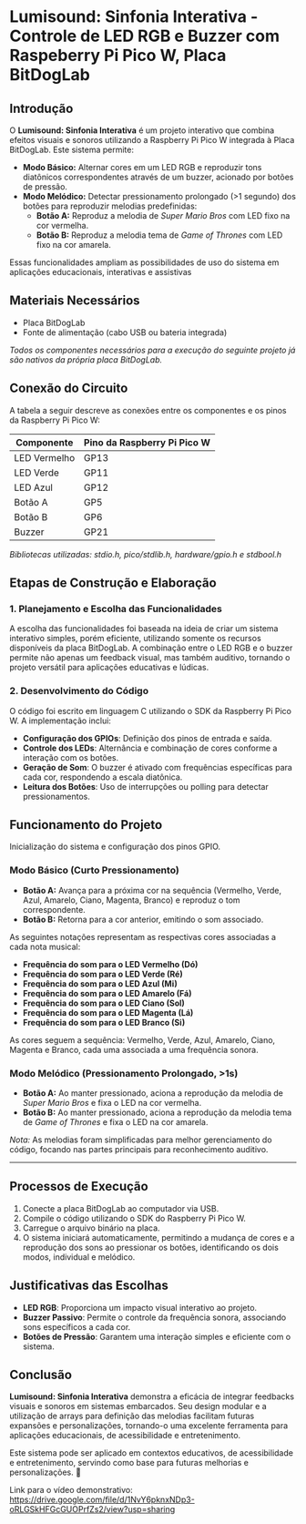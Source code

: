 # **Lumisound: Sinfonia Interativa - Controle de LED RGB e Buzzer com Raspeberry Pi Pico W, Placa BitDogLab**

## **Introdução**
O **Lumisound: Sinfonia Interativa** é um projeto interativo que combina efeitos visuais e sonoros utilizando a Raspberry Pi Pico W integrada à Placa BitDogLab. Este sistema permite:

- **Modo Básico:** Alternar cores em um LED RGB e reproduzir tons diatônicos correspondentes através de um buzzer, acionado por botões de pressão.
- **Modo Melódico:** Detectar pressionamento prolongado (>1 segundo) dos botões para reproduzir melodias predefinidas:
  - **Botão A:** Reproduz a melodia de *Super Mario Bros* com LED fixo na cor vermelha.
  - **Botão B:** Reproduz a melodia tema de *Game of Thrones* com LED fixo na cor amarela.

Essas funcionalidades ampliam as possibilidades de uso do sistema em aplicações educacionais, interativas e assistivas

## **Materiais Necessários**
- Placa BitDogLab
- Fonte de alimentação (cabo USB ou bateria integrada)

*Todos os componentes necessários para a execução do seguinte projeto já são nativos da própria placa BitDogLab.*

## **Conexão do Circuito**
A tabela a seguir descreve as conexões entre os componentes e os pinos da Raspberry Pi Pico W:

| Componente  | Pino da Raspberry Pi Pico W |
|------------|---------------------------|
| LED Vermelho | GP13 |
| LED Verde | GP11 |
| LED Azul | GP12 |
| Botão A | GP5 |
| Botão B | GP6 |
| Buzzer | GP21 |

*Bibliotecas utilizadas: stdio.h, pico/stdlib.h, hardware/gpio.h e stdbool.h*

## **Etapas de Construção e Elaboração**
### **1. Planejamento e Escolha das Funcionalidades**
A escolha das funcionalidades foi baseada na ideia de criar um sistema interativo simples, porém eficiente, utilizando somente os recursos disponíveis da placa BitDogLab. A combinação entre o LED RGB e o buzzer permite não apenas um feedback visual, mas também auditivo, tornando o projeto versátil para aplicações educativas e lúdicas.

### **2. Desenvolvimento do Código**
O código foi escrito em linguagem C utilizando o SDK da Raspberry Pi Pico W. A implementação inclui:
- **Configuração dos GPIOs**: Definição dos pinos de entrada e saída.
- **Controle dos LEDs**: Alternância e combinação de cores conforme a interação com os botões.
- **Geração de Som**: O buzzer é ativado com frequências específicas para cada cor, respondendo a escala diatônica.
- **Leitura dos Botões**: Uso de interrupções ou polling para detectar pressionamentos.

## **Funcionamento do Projeto**
Inicialização do sistema e configuração dos pinos GPIO.

### Modo Básico (Curto Pressionamento)
- **Botão A:** Avança para a próxima cor na sequência (Vermelho, Verde, Azul, Amarelo, Ciano, Magenta, Branco) e reproduz o tom correspondente.
- **Botão B:** Retorna para a cor anterior, emitindo o som associado.

As seguintes notações representam as respectivas cores associadas a cada nota musical:

- **Frequência do som para o LED Vermelho (Dó)**
- **Frequência do som para o LED Verde (Ré)**
- **Frequência do som para o LED Azul (Mi)**
- **Frequência do som para o LED Amarelo (Fá)**
- **Frequência do som para o LED Ciano (Sol)**
- **Frequência do som para o LED Magenta (Lá)**
- **Frequência do som para o LED Branco (Si)**

As cores seguem a sequência: Vermelho, Verde, Azul, Amarelo, Ciano, Magenta e Branco, cada uma associada a uma frequência sonora.

### Modo Melódico (Pressionamento Prolongado, >1s)
- **Botão A:** Ao manter pressionado, aciona a reprodução da melodia de *Super Mario Bros* e fixa o LED na cor vermelha.
- **Botão B:** Ao manter pressionado, aciona a reprodução da melodia tema de *Game of Thrones* e fixa o LED na cor amarela.

*Nota:* As melodias foram simplificadas para melhor gerenciamento do código, focando nas partes principais para reconhecimento auditivo.

---

## **Processos de Execução**
1. Conecte a placa BitDogLab ao computador via USB.
2. Compile o código utilizando o SDK do Raspberry Pi Pico W.
3. Carregue o arquivo binário na placa.
4. O sistema iniciará automaticamente, permitindo a mudança de cores e a reprodução dos sons ao pressionar os botões, identificando os dois modos, individual e melódico.

## **Justificativas das Escolhas**
- **LED RGB**: Proporciona um impacto visual interativo ao projeto.
- **Buzzer Passivo**: Permite o controle da frequência sonora, associando sons específicos a cada cor.
- **Botões de Pressão**: Garantem uma interação simples e eficiente com o sistema.

## **Conclusão**
**Lumisound: Sinfonia Interativa** demonstra a eficácia de integrar feedbacks visuais e sonoros em sistemas embarcados. Seu design modular e a utilização de arrays para definição das melodias facilitam futuras expansões e personalizações, tornando-o uma excelente ferramenta para aplicações educacionais, de acessibilidade e entretenimento.

Este sistema pode ser aplicado em contextos educativos, de acessibilidade e entretenimento, servindo como base para futuras melhorias e personalizações. 🚀

Link para o vídeo demonstrativo: https://drive.google.com/file/d/1NvY6pknxNDp3-oRLGSkHFGcGUOPrfZs2/view?usp=sharing


